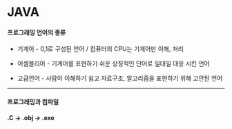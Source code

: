 # JAVA

#### 프로그래밍 언어의 종류

+ 기계어 - 0,1로 구성된 언어 / 컴퓨터의 CPU는 기계어만 이해, 처리

+  어셈블리어 - 기계어를 표현하기 쉬운 상징적인 단어로 일대일 대응 시킨 언어

+ 고급언어 - 사람이 이해하기 쉽고 자료구조, 알고리즘을 표현하기 위해 고안된 언어
* * *

#### 프로그래밍과 컴파일
__.C -> .obj -> .exe__

